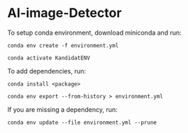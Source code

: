 # AI-image-Detector

To setup conda environment, download miniconda and run:

    conda env create -f environment.yml
    
    conda activate KandidatENV

To add dependencies, run:

    conda install <package>
    
    conda env export --from-history > environment.yml

If you are missing a dependency, run:

    conda env update --file environment.yml --prune
